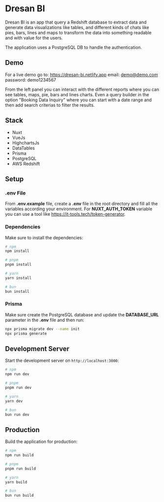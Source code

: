 # Dresan BI

Dresan BI is an app that query a Redshift database to extract data and generate data visualizations like tables, and different kinds of chats like pies, bars, lines and maps to transform the data into something readable and with value for the users.

The application uses a PostgreSQL DB to handle the authentication.

## Demo
For a live demo go to: https://dresan-bi.netlify.app
email: demo@demo.com
password: demo1234567

From the left panel you can interact with the different reports where you can see tables, maps, pie, bars and lines charts. Even a query builder in the option "Booking Data Inquiry" where you can start with a date range and then add search criterias to filter the results.

## Stack
- Nuxt
- VueJs
- HighchartsJs
- DataTables
- Prisma
- PostgreSQL
- AWS Redshift

## Setup

### .env File
From **.env.example** file, create a **.env** file in the root directory and fill all the variables according your environment. For **NUXT_AUTH_TOKEN** variable you can use a tool like https://it-tools.tech/token-generator.

### Dependencies
Make sure to install the dependencies:

```bash
# npm
npm install

# pnpm
pnpm install

# yarn
yarn install

# bun
bun install
```

### Prisma

Make sure create the PostgreSQL database and update the **DATABASE_URL** parameter in the **.env** file and then run:

```bash
npx prisma migrate dev --name init
npx prisma generate
```

## Development Server

Start the development server on `http://localhost:3000`:

```bash
# npm
npm run dev

# pnpm
pnpm run dev

# yarn
yarn dev

# bun
bun run dev
```

## Production

Build the application for production:

```bash
# npm
npm run build

# pnpm
pnpm run build

# yarn
yarn build

# bun
bun run build
```
